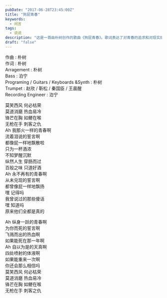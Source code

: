 ```yaml
---
pubDate: "2017-06-28T23:45:00Z"
title: "狗屁青春"
keywords:
  - 闲言
tags:
  - 说说
description: "这是一首由朴树创作的歌曲《狗屁青春》。歌词表达了对青春的追求和对现实的无奈。青春的激情和誓言都像屁一样飘散，只为一杯浓酒。歌曲中还提到了曾经说过的傻话和相信的事情，以及对青春的向往和对死亡的想象。整首歌曲充满了对青春的矛盾情感和对现实的反思。"
draft: "false"
---
```


<p>作曲 : 朴树<br />作词 : 朴树<br />Arragement : 朴树<br />Bass : 泊宁<br />Programing / Guitars / Keyboards &Synth : 朴树<br />Trumpet : 赵欣 / 靳松 / 秦国臣 / 王晨醒<br />Recording Engineer : 泊宁</p><p>莫笑西风 何必枯荣<br />莫道消磨 热血易冷<br />锋芒在胸 如鲠在喉<br />无枪在手 刺客之仇<br />Ah 我那火一样的青春啊<br />流着泪说的誓言啊<br />都像屁一样地飘散啦<br />只为一杯酒浓<br />不知梦醒沉默<br />纵然人生 穿肠而过<br />百般之味 只道好酒<br />Ah 永不再有的青春啊<br />从未兑现的誓言啊<br />都曾像屁一样地飘扬<br />嘿 记得吗<br />我曾说过的那些傻话<br />嘿 知道吗<br />原来他们全都是真的</p><p>Ah 纵身一跃的青春啊<br />为你而死的誓言啊<br />飞溅而出的热血啊<br />如果能死在那一年啊<br />Ah 自以为是的天真啊<br />四处喷射的体液啊<br />如果能重来一次啊<br />你还会那么相信吗<br />莫笑西风 何必枯荣<br />莫道消磨 热血易冷<br />锋芒在胸 如鲠在喉<br />无枪在手 刺客之仇</p>